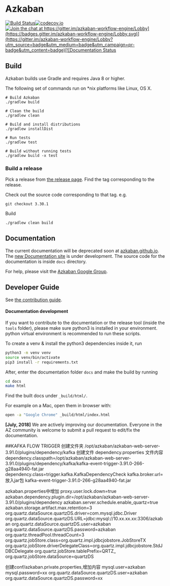 # Azkaban 

[![Build Status](https://travis-ci.com/azkaban/azkaban.svg?branch=master)](https://travis-ci.com/azkaban/azkaban)[![codecov.io](https://codecov.io/github/azkaban/azkaban/branch/master/graph/badge.svg)](https://codecov.io/github/azkaban/azkaban)[![Join the chat at https://gitter.im/azkaban-workflow-engine/Lobby](https://badges.gitter.im/azkaban-workflow-engine/Lobby.svg)](https://gitter.im/azkaban-workflow-engine/Lobby?utm_source=badge&utm_medium=badge&utm_campaign=pr-badge&utm_content=badge)[![Documentation Status](https://readthedocs.org/projects/azkaban/badge/?version=latest)](http://azkaban.readthedocs.org/en/latest/?badge=latest)


## Build
Azkaban builds use Gradle and requires Java 8 or higher.

The following set of commands run on *nix platforms like Linux, OS X.

```
# Build Azkaban
./gradlew build

# Clean the build
./gradlew clean

# Build and install distributions
./gradlew installDist

# Run tests
./gradlew test

# Build without running tests
./gradlew build -x test
```

### Build a release

Pick a release from [the release page](https://github.com/azkaban/azkaban/releases). 
Find the tag corresponding to the release.

Check out the source code corresponding to that tag.
e.g.

`
git checkout 3.30.1
`

Build 
```
./gradlew clean build
```

## Documentation

The current documentation will be deprecated soon at [azkaban.github.io](http://azkaban.github.io). 
The [new Documentation site](https://azkaban.readthedocs.io/en/latest/) is under development.
The source code for the documentation is inside `docs` directory.

For help, please visit the [Azkaban Google Group](https://groups.google.com/forum/?fromgroups#!forum/azkaban-dev).

## Developer Guide

See [the contribution guide](https://github.com/azkaban/azkaban/blob/master/CONTRIBUTING.md).

#### Documentation development

If you want to contribute to the documentation or the release tool (inside the `tools` folder), 
please make sure python3 is installed in your environment. python virtual environment is recommended to run these scripts.

To create a venv & install the python3 dependencies inside it, run

```bash
python3 -m venv venv
source venv/bin/activate
pip3 install -r requirements.txt
```
After, enter the documentation folder `docs` and make the build by running
```bash
cd docs
make html
```

Find the built docs under `_build/html/`.

For example on a Mac, open them in browser with:

```bash
open -a "Google Chrome" _build/html/index.html
```

**[July, 2018]** We are actively improving our documentation. Everyone in the AZ community is 
welcome to submit a pull request to edit/fix the documentation.


##KAFKA FLOW TRIGGER
创建文件夹
/opt/azkaban/azkaban-web-server-3.91.0/plugins/dependency/kafka
创建文件
dependency.properties
文件内容
dependency.classpath=/opt/azkaban/azkaban-web-server-3.91.0/plugins/dependency/kafka/kafka-event-trigger-3.91.0-266-g28aa4940-fat.jar
dependency.class=trigger.kafka.KafkaDependencyCheck
kafka.broker.url=
放入jar包
kafka-event-trigger-3.91.0-266-g28aa4940-fat.jar

azkaban.properties中增加
proxy.user.lock.down=true
azkaban.dependency.plugin.dir=/opt/azkaban/azkaban-web-server-3.91.0/plugins/dependency
azkaban.server.schedule.enable_quartz=true
azkaban.storage.artifact.max.retention=3
org.quartz.dataSource.quartzDS.driver=com.mysql.jdbc.Driver
org.quartz.dataSource.quartzDS.URL=jdbc:mysql://10.xx.xx.xx:3306/azkaban
org.quartz.dataSource.quartzDS.user=azkaban
org.quartz.dataSource.quartzDS.password=azkaban
org.quartz.threadPool.threadCount=3
org.quartz.jobStore.class=org.quartz.impl.jdbcjobstore.JobStoreTX
org.quartz.jobStore.driverDelegateClass=org.quartz.impl.jdbcjobstore.StdJDBCDelegate
org.quartz.jobStore.tablePrefix=QRTZ_
org.quartz.jobStore.dataSource=quartzDS

创建conf/azkaban.private.properties,增加内容
mysql.user=azkaban
mysql.password=xx
org.quartz.dataSource.quartzDS.user=azkaban
org.quartz.dataSource.quartzDS.password=xx


